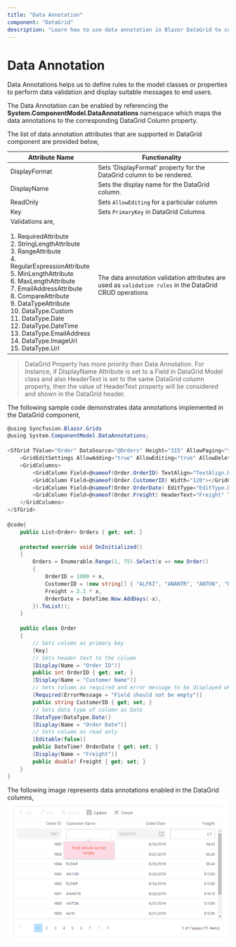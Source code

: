 ```yaml
---
title: "Data Annotation"
component: "DataGrid"
description: "Learn how to use data annotation in Blazor DataGrid to customize column options such as header and set validation using various attributes."
---
```


# Data Annotation

Data Annotations helps us to define rules to the model classes or properties to perform data validation and display suitable messages to end users.

The Data Annotation can be enabled by referencing the **System.ComponentModel.DataAnnotations** namespace which maps the data annotations to the corresponding DataGrid Column property.

The list of data annotation attributes that are supported in DataGrid component are provided below,

| Attribute Name | Functionality |
|-------|---------|
| DisplayFormat | Sets 'DisplayFormat' property for the DataGrid column to be rendered.|
| DisplayName | Sets the display name for the DataGrid column.|
| ReadOnly | Sets `AllowEditing` for a particular column |
| Key | Sets `PrimaryKey` in DataGrid Columns |
| Validations are,<br><br>1. RequiredAttribute<br>2. StringLengthAttribute<br>3. RangeAttribute<br>4. RegularExpressionAttribute<br>5. MinLengthAttribute<br>6. MaxLengthAttribute<br>7. EmailAddressAttribute<br>8. CompareAttribute<br>9. DataTypeAttribute<br>10.  DataType.Custom<br>11. DataType.Date<br>12. DataType.DateTime<br>13. DataType.EmailAddress<br>14. DataType.ImageUrl<br>15. DataType.Url | The data annotation validation attributes are used as `validation rules` in the DataGrid CRUD operations|

> DataGrid Property has more priority than Data Annotation. For Instance, if DisplayName Attribute is set to a Field in DataGrid Model class and also HeaderText is set to the same DataGrid column property, then the value of HeaderText property will be considered and shown in the DataGrid header.

The following sample code demonstrates data annotations implemented in the DataGrid component,

```csharp
@using Syncfusion.Blazor.Grids
@using System.ComponentModel.DataAnnotations;

<SfGrid TValue="Order" DataSource="@Orders" Height="315" AllowPaging="true" Toolbar="@(new List<string>() { "Add", "Edit", "Delete", "Update", "Cancel" })">
    <GridEditSettings AllowAdding="true" AllowEditing="true" AllowDeleting="true"></GridEditSettings>
    <GridColumns>
        <GridColumn Field=@nameof(Order.OrderID) TextAlign="TextAlign.Right" Width="120"></GridColumn>
        <GridColumn Field=@nameof(Order.CustomerID) Width="120"></GridColumn>
        <GridColumn Field=@nameof(Order.OrderDate) EditType="EditType.DatePickerEdit" Format="d" TextAlign="TextAlign.Right" Width="130" Type="ColumnType.Date"></GridColumn>
        <GridColumn Field=@nameof(Order.Freight) HeaderText="Freight" TextAlign="TextAlign.Right" Format="C2" Width="120"></GridColumn>
    </GridColumns>
</SfGrid>

@code{
    public List<Order> Orders { get; set; }

    protected override void OnInitialized()
    {
        Orders = Enumerable.Range(1, 75).Select(x => new Order()
        {
            OrderID = 1000 + x,
            CustomerID = (new string[] { "ALFKI", "ANANTR", "ANTON", "BLONP", "BOLID" })[new Random().Next(5)],
            Freight = 2.1 * x,
            OrderDate = DateTime.Now.AddDays(-x),
        }).ToList();
    }

    public class Order
    {
        // Sets column as primary key
        [Key]
        // Sets header text to the column
        [Display(Name = "Order ID")]
        public int OrderID { get; set; }
        [Display(Name = "Customer Name")]
        // Sets column as required and error message to be displayed when empty
        [Required(ErrorMessage = "Field should not be empty")]
        public string CustomerID { get; set; }
        // Sets data type of column as Date
        [DataType(DataType.Date)]
        [Display(Name = "Order Date")]
        // Sets column as read only
        [Editable(false)]
        public DateTime? OrderDate { get; set; }
        [Display(Name = "Freight")]
        public double? Freight { get; set; }
    }
}
```

The following image represents data annotations enabled in the DataGrid columns,
![Data Annotations](./images/data-annotations.png)
